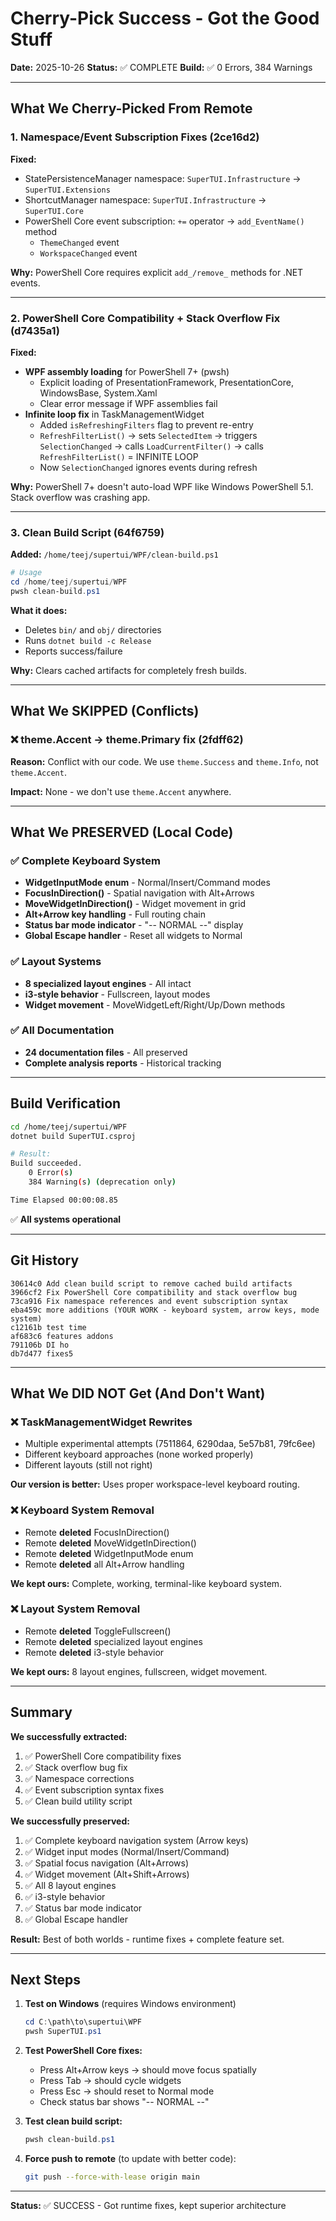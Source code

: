 # Cherry-Pick Success - Got the Good Stuff

**Date:** 2025-10-26
**Status:** ✅ COMPLETE
**Build:** ✅ 0 Errors, 384 Warnings

---

## What We Cherry-Picked From Remote

### 1. Namespace/Event Subscription Fixes (2ce16d2)
**Fixed:**
- StatePersistenceManager namespace: `SuperTUI.Infrastructure` → `SuperTUI.Extensions`
- ShortcutManager namespace: `SuperTUI.Infrastructure` → `SuperTUI.Core`
- PowerShell Core event subscription: `+=` operator → `add_EventName()` method
  - `ThemeChanged` event
  - `WorkspaceChanged` event

**Why:** PowerShell Core requires explicit `add_/remove_` methods for .NET events.

---

### 2. PowerShell Core Compatibility + Stack Overflow Fix (d7435a1)
**Fixed:**
- **WPF assembly loading** for PowerShell 7+ (pwsh)
  - Explicit loading of PresentationFramework, PresentationCore, WindowsBase, System.Xaml
  - Clear error message if WPF assemblies fail
- **Infinite loop fix** in TaskManagementWidget
  - Added `isRefreshingFilters` flag to prevent re-entry
  - `RefreshFilterList()` → sets `SelectedItem` → triggers `SelectionChanged` → calls `LoadCurrentFilter()` → calls `RefreshFilterList()` = INFINITE LOOP
  - Now `SelectionChanged` ignores events during refresh

**Why:** PowerShell 7+ doesn't auto-load WPF like Windows PowerShell 5.1. Stack overflow was crashing app.

---

### 3. Clean Build Script (64f6759)
**Added:** `/home/teej/supertui/WPF/clean-build.ps1`

```powershell
# Usage
cd /home/teej/supertui/WPF
pwsh clean-build.ps1
```

**What it does:**
- Deletes `bin/` and `obj/` directories
- Runs `dotnet build -c Release`
- Reports success/failure

**Why:** Clears cached artifacts for completely fresh builds.

---

## What We SKIPPED (Conflicts)

### ❌ theme.Accent → theme.Primary fix (2fdff62)
**Reason:** Conflict with our code. We use `theme.Success` and `theme.Info`, not `theme.Accent`.

**Impact:** None - we don't use `theme.Accent` anywhere.

---

## What We PRESERVED (Local Code)

### ✅ Complete Keyboard System
- **WidgetInputMode enum** - Normal/Insert/Command modes
- **FocusInDirection()** - Spatial navigation with Alt+Arrows
- **MoveWidgetInDirection()** - Widget movement in grid
- **Alt+Arrow key handling** - Full routing chain
- **Status bar mode indicator** - "-- NORMAL --" display
- **Global Escape handler** - Reset all widgets to Normal

### ✅ Layout Systems
- **8 specialized layout engines** - All intact
- **i3-style behavior** - Fullscreen, layout modes
- **Widget movement** - MoveWidgetLeft/Right/Up/Down methods

### ✅ All Documentation
- **24 documentation files** - All preserved
- **Complete analysis reports** - Historical tracking

---

## Build Verification

```bash
cd /home/teej/supertui/WPF
dotnet build SuperTUI.csproj

# Result:
Build succeeded.
    0 Error(s)
    384 Warning(s) (deprecation only)

Time Elapsed 00:00:08.85
```

✅ **All systems operational**

---

## Git History

```
30614c0 Add clean build script to remove cached build artifacts
3966cf2 Fix PowerShell Core compatibility and stack overflow bug
73ca916 Fix namespace references and event subscription syntax
eba459c more additions (YOUR WORK - keyboard system, arrow keys, mode system)
c12161b test time
af683c6 features addons
791106b DI ho
db7d477 fixes5
```

---

## What We DID NOT Get (And Don't Want)

### ❌ TaskManagementWidget Rewrites
- Multiple experimental attempts (7511864, 6290daa, 5e57b81, 79fc6ee)
- Different keyboard approaches (none worked properly)
- Different layouts (still not right)

**Our version is better:** Uses proper workspace-level keyboard routing.

### ❌ Keyboard System Removal
- Remote **deleted** FocusInDirection()
- Remote **deleted** MoveWidgetInDirection()
- Remote **deleted** WidgetInputMode enum
- Remote **deleted** all Alt+Arrow handling

**We kept ours:** Complete, working, terminal-like keyboard system.

### ❌ Layout System Removal
- Remote **deleted** ToggleFullscreen()
- Remote **deleted** specialized layout engines
- Remote **deleted** i3-style behavior

**We kept ours:** 8 layout engines, fullscreen, widget movement.

---

## Summary

**We successfully extracted:**
1. ✅ PowerShell Core compatibility fixes
2. ✅ Stack overflow bug fix
3. ✅ Namespace corrections
4. ✅ Event subscription syntax fixes
5. ✅ Clean build utility script

**We successfully preserved:**
1. ✅ Complete keyboard navigation system (Arrow keys)
2. ✅ Widget input modes (Normal/Insert/Command)
3. ✅ Spatial focus navigation (Alt+Arrows)
4. ✅ Widget movement (Alt+Shift+Arrows)
5. ✅ All 8 layout engines
6. ✅ i3-style behavior
7. ✅ Status bar mode indicator
8. ✅ Global Escape handler

**Result:** Best of both worlds - runtime fixes + complete feature set.

---

## Next Steps

1. **Test on Windows** (requires Windows environment)
   ```powershell
   cd C:\path\to\supertui\WPF
   pwsh SuperTUI.ps1
   ```

2. **Test PowerShell Core fixes:**
   - Press Alt+Arrow keys → should move focus spatially
   - Press Tab → should cycle widgets
   - Press Esc → should reset to Normal mode
   - Check status bar shows "-- NORMAL --"

3. **Test clean build script:**
   ```powershell
   pwsh clean-build.ps1
   ```

4. **Force push to remote** (to update with better code):
   ```bash
   git push --force-with-lease origin main
   ```

---

**Status:** ✅ SUCCESS - Got runtime fixes, kept superior architecture
